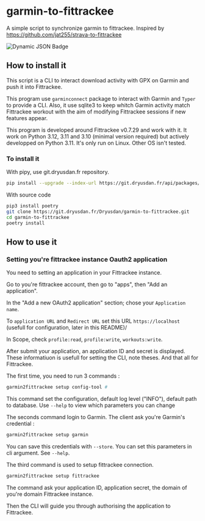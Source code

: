 # garmin-to-fittrackee

A simple script to synchronize garmin to fittrackee. Inspired by https://github.com/jat255/strava-to-fittrackee

![Dynamic JSON Badge](https://shields.dryusdan.net/badge/dynamic/json?url=https%3A%2F%2Fgit.dryusdan.fr%2FDryusdan%2Fgarmin-to-fittrackee%2Fraw%2Fbranch%2Fmain%2Fcoverage.json&query=%24.totals.percent_covered_display&suffix=%25&style=flat&label=Coverage&color=light-green)

## How to install it

This script is a CLI to interact download activity with GPX on Garmin and push it into Fittrackee.

This program use `garminconnect` package to interact with Garmin and `Typer` to provide a CLI. Also, it use sqlite3 to keep whitch Garmin activity match Fittrackee workout with the aim of modifying Fittrackee sessions if new features appear.

This program is developed around Fittrackee v0.7.29 and work with it. It work on Python 3.12, 3.11 and 3.10 (minimal version required) but actively developped on Python 3.11. It's only run on Linux. Other OS isn't tested.

### To install it

With pipy, use git.dryusdan.fr repository.
```bash
pip install --upgrade --index-url https://git.dryusdan.fr/api/packages/Dryusdan/pypi/simple/ --extra-index-url https://pypi.python.org/simple garmin-to-fittrackee
```

With source code

```bash
pip3 install poetry
git clone https://git.dryusdan.fr/Dryusdan/garmin-to-fittrackee.git
cd garmin-to-fittrackee
poetry install
```

## How to use it

### Setting you're fittrackee instance Oauth2 application

You need to setting an application in your Fittrackee instance.

Go to you're fittrackee account, then go to "apps", then "Add an application".


In the "Add a new OAuth2 application" section; chose your `Application name`.

To `application URL` and `Redirect URL` set this URL `https://localhost` (usefull for configuration, later in this README)/

In Scope, check `profile:read`, `profile:write`, `workouts:write`.

After submit your application, an application ID and secret is displayed. These informatiuon is usefull for setting the CLI, note theses.
And that all for Fittrackee.


The first time, you need to run 3 commands :

```bash
garmin2fittrackee setup config-tool #
```
This command set the configuration, default log level ("INFO"), default path to database.
Use `--help` to view which parameters you can change

The seconds command login to Garmin. The client ask you're Garmin's credential :

```bash
garmin2fittrackee setup garmin
```
You can save this credentials with `--store`. You can set this parameters in cli argument. See `--help`.

The third command is used to setup fittrackee connection.
```bash
garmin2fittrackee setup fittrackee
```

The command ask your application ID, application secret, the domain of you're domain Fittrackee instance.

Then the CLI will guide you through authorising the application to Fittrackee.
